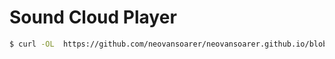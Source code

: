 # Sound Cloud Player

```sh
$ curl -OL  https://github.com/neovansoarer/neovansoarer.github.io/blob/master/files/sound-cloud-player.zip  
```

